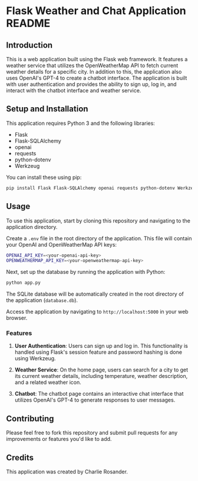 # Flask Weather and Chat Application README

## Introduction

This is a web application built using the Flask web framework. It features a weather service that utilizes the OpenWeatherMap API to fetch current weather details for a specific city. In addition to this, the application also uses OpenAI's GPT-4 to create a chatbot interface. The application is built with user authentication and provides the ability to sign up, log in, and interact with the chatbot interface and weather service.

## Setup and Installation

This application requires Python 3 and the following libraries:

- Flask
- Flask-SQLAlchemy
- openai
- requests
- python-dotenv
- Werkzeug

You can install these using pip:

```bash
pip install Flask Flask-SQLAlchemy openai requests python-dotenv Werkzeug
```

## Usage

To use this application, start by cloning this repository and navigating to the application directory.

Create a `.env` file in the root directory of the application. This file will contain your OpenAI and OpenWeatherMap API keys:

```bash
OPENAI_API_KEY=<your-openai-api-key>
OPENWEATHERMAP_API_KEY=<your-openweathermap-api-key>
```

Next, set up the database by running the application with Python:

```bash
python app.py
```

The SQLite database will be automatically created in the root directory of the application (`database.db`).

Access the application by navigating to `http://localhost:5000` in your web browser.

### Features

1. **User Authentication**: Users can sign up and log in. This functionality is handled using Flask's session feature and password hashing is done using Werkzeug.

2. **Weather Service**: On the home page, users can search for a city to get its current weather details, including temperature, weather description, and a related weather icon.

3. **Chatbot**: The chatbot page contains an interactive chat interface that utilizes OpenAI's GPT-4 to generate responses to user messages.

## Contributing

Please feel free to fork this repository and submit pull requests for any improvements or features you'd like to add.

## Credits

This application was created by Charlie Rosander.
